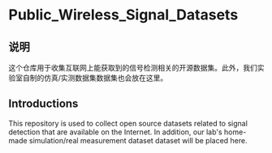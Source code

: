 # Public_Wireless_Signal_Datasets


## 说明
这个仓库用于收集互联网上能获取到的信号检测相关的开源数据集。此外，我们实验室自制的仿真/实测数据集数据集也会放在这里。



## Introductions
This repository is used to collect open source datasets related to signal detection that are available on the Internet. In addition, our lab's home-made simulation/real measurement dataset dataset will be placed here.





